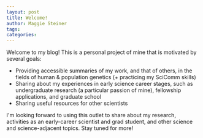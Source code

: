 ```yaml
---
layout: post
title: Welcome!
author: Maggie Steiner
tags: 
categories: 
---
```


Welcome to my blog! This is a personal project of mine that is motivated by several goals:

* Providing accessible summaries of my work, and that of others, in the fields of human & population genetics (+ practicing my SciComm skills)
* Sharing about my experiences in early science career stages, such as undergraduate research (a particular passion of mine), fellowship applications, and graduate school 
* Sharing useful resources for other scientists

I'm looking forward to using this outlet to share about my research, activities as an early-career scientist and grad student, and other science and science-adjacent topics. Stay tuned for more!


